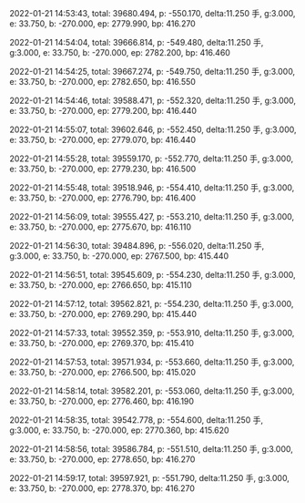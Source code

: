 2022-01-21 14:53:43, total: 39680.494, p: -550.170, delta:11.250 手, g:3.000, e: 33.750, b: -270.000, ep: 2779.990, bp: 416.270

2022-01-21 14:54:04, total: 39666.814, p: -549.480, delta:11.250 手, g:3.000, e: 33.750, b: -270.000, ep: 2782.200, bp: 416.460

2022-01-21 14:54:25, total: 39667.274, p: -549.750, delta:11.250 手, g:3.000, e: 33.750, b: -270.000, ep: 2782.650, bp: 416.550

2022-01-21 14:54:46, total: 39588.471, p: -552.320, delta:11.250 手, g:3.000, e: 33.750, b: -270.000, ep: 2779.200, bp: 416.440

2022-01-21 14:55:07, total: 39602.646, p: -552.450, delta:11.250 手, g:3.000, e: 33.750, b: -270.000, ep: 2779.070, bp: 416.440

2022-01-21 14:55:28, total: 39559.170, p: -552.770, delta:11.250 手, g:3.000, e: 33.750, b: -270.000, ep: 2779.230, bp: 416.500

2022-01-21 14:55:48, total: 39518.946, p: -554.410, delta:11.250 手, g:3.000, e: 33.750, b: -270.000, ep: 2776.790, bp: 416.400

2022-01-21 14:56:09, total: 39555.427, p: -553.210, delta:11.250 手, g:3.000, e: 33.750, b: -270.000, ep: 2775.670, bp: 416.110

2022-01-21 14:56:30, total: 39484.896, p: -556.020, delta:11.250 手, g:3.000, e: 33.750, b: -270.000, ep: 2767.500, bp: 415.440

2022-01-21 14:56:51, total: 39545.609, p: -554.230, delta:11.250 手, g:3.000, e: 33.750, b: -270.000, ep: 2766.650, bp: 415.110

2022-01-21 14:57:12, total: 39562.821, p: -554.230, delta:11.250 手, g:3.000, e: 33.750, b: -270.000, ep: 2769.290, bp: 415.440

2022-01-21 14:57:33, total: 39552.359, p: -553.910, delta:11.250 手, g:3.000, e: 33.750, b: -270.000, ep: 2769.370, bp: 415.410

2022-01-21 14:57:53, total: 39571.934, p: -553.660, delta:11.250 手, g:3.000, e: 33.750, b: -270.000, ep: 2766.500, bp: 415.020

2022-01-21 14:58:14, total: 39582.201, p: -553.060, delta:11.250 手, g:3.000, e: 33.750, b: -270.000, ep: 2776.460, bp: 416.190

2022-01-21 14:58:35, total: 39542.778, p: -554.600, delta:11.250 手, g:3.000, e: 33.750, b: -270.000, ep: 2770.360, bp: 415.620

2022-01-21 14:58:56, total: 39586.784, p: -551.510, delta:11.250 手, g:3.000, e: 33.750, b: -270.000, ep: 2778.650, bp: 416.270

2022-01-21 14:59:17, total: 39597.921, p: -551.790, delta:11.250 手, g:3.000, e: 33.750, b: -270.000, ep: 2778.370, bp: 416.270